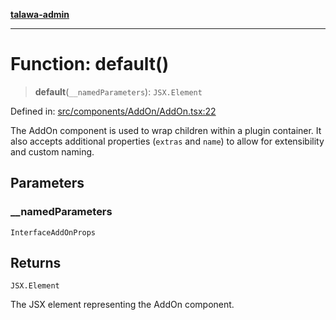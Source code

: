 [**talawa-admin**](../../../../README.md)

***

# Function: default()

> **default**(`__namedParameters`): `JSX.Element`

Defined in: [src/components/AddOn/AddOn.tsx:22](https://github.com/MayankJha014/talawa-admin/blob/0dd35cc200a4ed7562fa81ab87ec9b2a6facd18b/src/components/AddOn/AddOn.tsx#L22)

The AddOn component is used to wrap children within a plugin container.
It also accepts additional properties (`extras` and `name`) to allow for
extensibility and custom naming.

## Parameters

### \_\_namedParameters

`InterfaceAddOnProps`

## Returns

`JSX.Element`

The JSX element representing the AddOn component.
